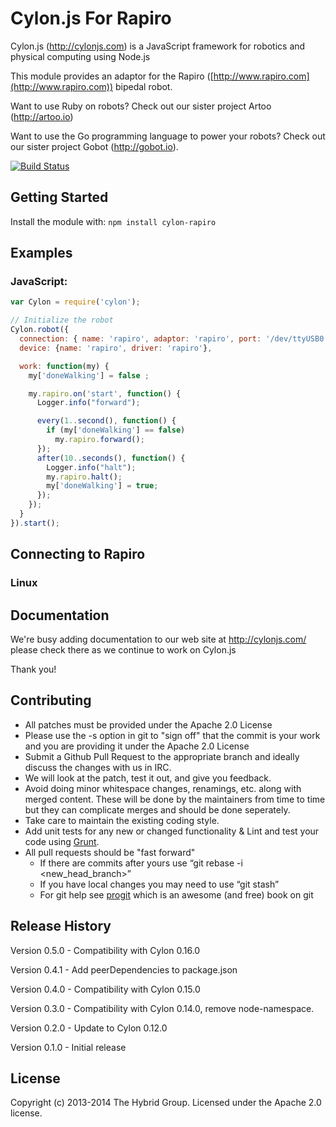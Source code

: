 # Cylon.js For Rapiro

Cylon.js (http://cylonjs.com) is a JavaScript framework for robotics and physical computing using Node.js

This module provides an adaptor for the Rapiro ([http://www.rapiro.com](http://www.rapiro.com)) bipedal robot.

Want to use Ruby on robots? Check out our sister project Artoo (http://artoo.io)

Want to use the Go programming language to power your robots? Check out our sister project Gobot (http://gobot.io).

[![Build Status](https://secure.travis-ci.org/hybridgroup/cylon-rapiro.png?branch=master)](http://travis-ci.org/hybridgroup/cylon-rapiro)

## Getting Started
Install the module with: `npm install cylon-rapiro`

## Examples

### JavaScript:
```javascript
var Cylon = require('cylon');

// Initialize the robot
Cylon.robot({
  connection: { name: 'rapiro', adaptor: 'rapiro', port: '/dev/ttyUSB0' },
  device: {name: 'rapiro', driver: 'rapiro'},

  work: function(my) {
    my['doneWalking'] = false ;

    my.rapiro.on('start', function() {
      Logger.info("forward");

      every(1..second(), function() {
        if (my['doneWalking'] == false)
          my.rapiro.forward();
      });
      after(10..seconds(), function() {
        Logger.info("halt");
        my.rapiro.halt();
        my['doneWalking'] = true;
      });
    });
  }
}).start();
```

## Connecting to Rapiro

### Linux

## Documentation
We're busy adding documentation to our web site at http://cylonjs.com/ please check there as we continue to work on Cylon.js

Thank you!

## Contributing

* All patches must be provided under the Apache 2.0 License
* Please use the -s option in git to "sign off" that the commit is your work and you are providing it under the Apache 2.0 License
* Submit a Github Pull Request to the appropriate branch and ideally discuss the changes with us in IRC.
* We will look at the patch, test it out, and give you feedback.
* Avoid doing minor whitespace changes, renamings, etc. along with merged content. These will be done by the maintainers from time to time but they can complicate merges and should be done seperately.
* Take care to maintain the existing coding style.
* Add unit tests for any new or changed functionality & Lint and test your code using [Grunt](http://gruntjs.com/).
* All pull requests should be "fast forward"
  * If there are commits after yours use “git rebase -i <new_head_branch>”
  * If you have local changes you may need to use “git stash”
  * For git help see [progit](http://git-scm.com/book) which is an awesome (and free) book on git

## Release History

Version 0.5.0 - Compatibility with Cylon 0.16.0

Version 0.4.1 - Add peerDependencies to package.json

Version 0.4.0 - Compatibility with Cylon 0.15.0

Version 0.3.0 - Compatibility with Cylon 0.14.0, remove node-namespace.

Version 0.2.0 - Update to Cylon 0.12.0

Version 0.1.0 - Initial release

## License
Copyright (c) 2013-2014 The Hybrid Group. Licensed under the Apache 2.0 license.
